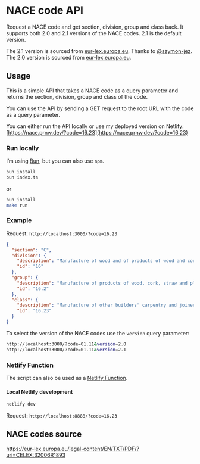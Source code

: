 # NACE code API

Request a NACE code and get section, division, group and class back. It supports both 2.0 and 2.1 versions of the NACE codes. 2.1 is the default version.

The 2.1 version is sourced from [eur-lex.europa.eu](https://eur-lex.europa.eu/eli/reg_del/2023/137/oj). Thanks to [@szymon-jez](https://github.com/jnsprnw/nace-codes/issues/5).
The 2.0 version is sourced from [eur-lex.europa.eu](https://eur-lex.europa.eu/legal-content/EN/TXT/PDF/?uri=CELEX:32006R1893).

## Usage

This is a simple API that takes a NACE code as a query parameter and returns the section, division, group and class of the code.

You can use the API by sending a GET request to the root URL with the code as a query parameter.

You can either run the API locally or use my deployed version on Netlify: [https://nace.prnw.dev/?code=16.23](https://nace.prnw.dev/?code=16.23)

### Run locally

I’m using [Bun](https://bun.sh/), but you can also use `npm`.

```bash
bun install
bun index.ts
```

or

```bash
bun install
make run
```

### Example

Request: `http://localhost:3000/?code=16.23`

```json
{
  "section": "C",
  "division": {
    "description": "Manufacture of wood and of products of wood and cork, except furniture; manufacture of articles of straw and plaiting materials",
    "id": "16"
  },
  "group": {
    "description": "Manufacture of products of wood, cork, straw and plaiting materials",
    "id": "16.2"
  },
  "class": {
    "description": "Manufacture of other builders' carpentry and joinery",
    "id": "16.23"
  }
}
```

To select the version of the NACE codes use the `version` query parameter:

```bash
http://localhost:3000/?code=01.11&version=2.0
http://localhost:3000/?code=01.11&version=2.1
```

### Netlify Function

The script can also be used as a [Netlify Function](https://www.netlify.com/platform/core/functions/).

#### Local Netlify development

```bash
netlify dev
```

Request: `http://localhost:8888/?code=16.23`

## NACE codes source

https://eur-lex.europa.eu/legal-content/EN/TXT/PDF/?uri=CELEX:32006R1893
